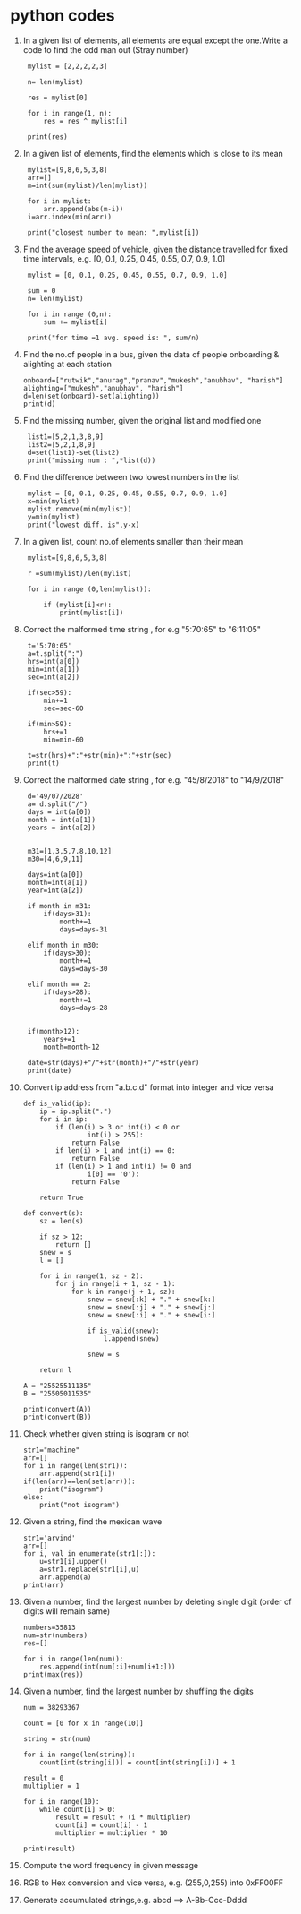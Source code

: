 # python codes

1. In a given list of elements, all elements are equal except the one.Write a code to find the odd man out (Stray number)

        mylist = [2,2,2,2,3]

        n= len(mylist)

        res = mylist[0]

        for i in range(1, n):
            res = res ^ mylist[i]

        print(res)


2. In a given list of elements, find the elements which is close to its mean

        mylist=[9,8,6,5,3,8]
        arr=[]
        m=int(sum(mylist)/len(mylist))

        for i in mylist:
            arr.append(abs(m-i))
        i=arr.index(min(arr))

        print("closest number to mean: ",mylist[i])

3. Find the average speed of vehicle, given the distance travelled for fixed time intervals, e.g. [0, 0.1, 0.25, 0.45, 0.55, 0.7, 0.9, 1.0]

        
        mylist = [0, 0.1, 0.25, 0.45, 0.55, 0.7, 0.9, 1.0]

        sum = 0
        n= len(mylist)

        for i in range (0,n):
            sum += mylist[i]

        print("for time =1 avg. speed is: ", sum/n)
       
 4. Find the no.of people in a bus, given the data of people onboarding & alighting at each station

        onboard=["rutwik","anurag","pranav","mukesh","anubhav", "harish"]
        alighting=["mukesh","anubhav", "harish"]
        d=len(set(onboard)-set(alighting))
        print(d)
5. Find the missing number, given the original list and modified one
        
        list1=[5,2,1,3,8,9]
        list2=[5,2,1,8,9]
        d=set(list1)-set(list2)
        print("missing num : ",*list(d))
        
6. Find the difference between two lowest numbers in the list

        mylist = [0, 0.1, 0.25, 0.45, 0.55, 0.7, 0.9, 1.0]
        x=min(mylist)
        mylist.remove(min(mylist))
        y=min(mylist)
        print("lowest diff. is",y-x)
        
7. In a given list, count no.of elements smaller than their mean

        mylist=[9,8,6,5,3,8]

        r =sum(mylist)/len(mylist)

        for i in range (0,len(mylist)):

            if (mylist[i]<r):
                print(mylist[i])
 
8. Correct the malformed time string , for e.g "5:70:65" to "6:11:05"
        
        t='5:70:65'
        a=t.split(":")
        hrs=int(a[0])
        min=int(a[1])
        sec=int(a[2])
        
        if(sec>59):
            min+=1
            sec=sec-60

        if(min>59):
            hrs+=1
            min=min-60

        t=str(hrs)+":"+str(min)+":"+str(sec)
        print(t)
        
9. Correct the malformed date string , for e.g. "45/8/2018" to "14/9/2018"

        d='49/07/2028'
        a= d.split("/")
        days = int(a[0])
        month = int(a[1])
        years = int(a[2])
        

        m31=[1,3,5,7.8,10,12]
        m30=[4,6,9,11]

        days=int(a[0])
        month=int(a[1])
        year=int(a[2])

        if month in m31:
            if(days>31):
                month+=1
                days=days-31

        elif month in m30:
            if(days>30):
                month+=1
                days=days-30

        elif month == 2:
            if(days>28):
                month+=1
                days=days-28


        if(month>12):
            years+=1
            month=month-12

        date=str(days)+"/"+str(month)+"/"+str(year)
        print(date)
        
10. Convert ip address from "a.b.c.d" format into integer and vice versa
        
        def is_valid(ip):
            ip = ip.split(".")
            for i in ip:
                if (len(i) > 3 or int(i) < 0 or
                        int(i) > 255):
                    return False
                if len(i) > 1 and int(i) == 0:
                    return False
                if (len(i) > 1 and int(i) != 0 and
                        i[0] == '0'):
                    return False

            return True

        def convert(s):
            sz = len(s)

            if sz > 12:
                return []
            snew = s
            l = []

            for i in range(1, sz - 2):
                for j in range(i + 1, sz - 1):
                    for k in range(j + 1, sz):
                        snew = snew[:k] + "." + snew[k:]
                        snew = snew[:j] + "." + snew[j:]
                        snew = snew[:i] + "." + snew[i:]

                        if is_valid(snew):
                            l.append(snew)

                        snew = s

            return l

        A = "25525511135"
        B = "25505011535"

        print(convert(A))
        print(convert(B))
        
11. Check whether given string is isogram or not

        str1="machine"
        arr=[]
        for i in range(len(str1)):
            arr.append(str1[i])
        if(len(arr)==len(set(arr))):
            print("isogram")
        else:
            print("not isogram")
            
12. Given a string, find the mexican wave
 
        str1='arvind'
        arr=[]
        for i, val in enumerate(str1[:]):
            u=str1[i].upper()
            a=str1.replace(str1[i],u)
            arr.append(a)
        print(arr)
        
13. Given a number, find the largest number by deleting single digit (order of digits will remain same)

        numbers=35813
        num=str(numbers)
        res=[]

        for i in range(len(num)):
            res.append(int(num[:i]+num[i+1:]))
        print(max(res))

14. Given a number, find the largest number by shuffling the digits
 
        num = 38293367

        count = [0 for x in range(10)]

        string = str(num)

        for i in range(len(string)):
            count[int(string[i])] = count[int(string[i])] + 1

        result = 0
        multiplier = 1

        for i in range(10):
            while count[i] > 0:
                result = result + (i * multiplier)
                count[i] = count[i] - 1
                multiplier = multiplier * 10

        print(result)
        
15. Compute the word frequency in given message
17. RGB to Hex conversion and vice versa, e.g. (255,0,255) into 0xFF00FF
18. Generate accumulated strings,e.g. abcd ==> A-Bb-Ccc-Dddd
